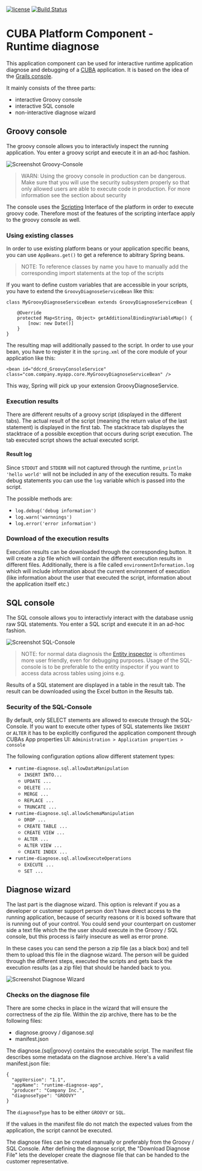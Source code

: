 [![license](https://img.shields.io/badge/license-Apache%20License%202.0-blue.svg?style=flat)](http://www.apache.org/licenses/LICENSE-2.0)
[![Build Status](https://travis-ci.org/mariodavid/cuba-component-runtime-diagnose.svg?branch=master)](https://travis-ci.org/mariodavid/cuba-component-runtime-diagnose)

# CUBA Platform Component - Runtime diagnose

This application component can be used for interactive runtime application diagnose and debugging of a [CUBA](https://www.cuba-platform.com/) application.
It is based on the idea of the [Grails console](http://plugins.grails.org/plugin/console).

It mainly consists of the three parts:

* interactive Groovy console
* interactive SQL console
* non-interactive diagnose wizard

## Groovy console
The groovy console allows you to interactivly inspect the running application. You enter a groovy script and execute it in an ad-hoc fashion.

![Screenshot Groovy-Console](https://github.com/mariodavid/cuba-component-runtime-diagnose/blob/master/img/groovy-console-screenshot.png)

> WARN: Using the groovy console in production can be dangerous. Make sure that you will use the security subsystem properly so that only allowed users are able to execute code in production. For more information see the section about security

The console uses the [Scripting](https://doc.cuba-platform.com/manual-6.4/scripting.html) Interface of the platform in order to execute groovy code. Therefore most of the features of the scripting interface apply to the groovy console as well.

### Using existing classes

In order to use existing platform beans or your application specific beans, you can use `AppBeans.get()` to get a reference to abitrary Spring beans.

> NOTE: To reference classes by name you have to manually add the corresponding import statements at the top of the scripts

If you want to define custom variables that are accessible in your scripts, you have to extend the `GroovyDiagnoseServiceBean` like this:

    class MyGroovyDiagnoseServiceBean extends GroovyDiagnoseServiceBean {
    
        @Override
        protected Map<String, Object> getAdditionalBindingVariableMap() {
            [now: new Date()]
        }
    }
   
The resulting map will additionally passed to the script. In order to use your bean, you have to register it in the `spring.xml` of the core module of your application like this:
 
    <bean id="ddcrd_GroovyConsoleService" class="com.company.myapp.core.MyGroovyDiagnoseServiceBean" />
    
This way, Spring will pick up your extension GroovyDiagnoseService.
    
### Execution results

There are different results of a groovy script (displayed in the different tabs). The actual result of the script (meaning the return value of the last statement) is displayed in the first tab. The stacktrace tab displayes the stacktrace of a possible exception that occurs during script execution. The tab executed script shows the actual executed script.

#### Result log

Since `STDOUT` and `STDERR` will not captured through the runtime, `println 'hello world'` will not be included in any of the execution results. To make debug statements you can use the `log` variable which is passed into the script.

The possible methods are:

* `log.debug('debug information')`
* `log.warn('warnnings')`
* `log.error('error information')`

### Download of the execution results

Execution results can be downloaded through the corresponding button. It will create a zip file which will contain the different execution results in different files. Additionally, there is a file called `environmentInformation.log` which will include information about the current environment of execution (like information about the user that executed the script, information about the application itself etc.)

## SQL console
The SQL console allows you to interactivly interact with the database usnig raw SQL statements. You enter a SQL script and execute it in an ad-hoc fashion.

![Screenshot SQL-Console](https://github.com/mariodavid/cuba-component-runtime-diagnose/blob/master/img/sql-console-screenshot.png)


> NOTE: for normal data diagnosis the [Entity inspector](https://doc.cuba-platform.com/manual-6.4/entity_inspector.html) is oftentimes more user friendly, even for debugging purposes. Usage of the SQL-console is to be preferable to the entity inspector if you want to access data across tables using joins e.g.


Results of a SQL statement are displayed in a table in the result tab. The result can be downloaded using the Excel button in the Results tab.

### Security of the SQL-Console
By default, only SELECT stements are allowed to execute through the SQL-Console. If you want to execute other types of SQL statements like `INSERT` or `ALTER` it has to be explicitly configured the application component through CUBAs App properties UI: `Administration > Application properties > console`

The following configuration options allow different statement types:
* `runtime-diagnose.sql.allowDataManipulation`
  * `INSERT INTO...`
  * `UPDATE ...`
  * `DELETE ...`
  * `MERGE ...`
  * `REPLACE ...`
  * `TRUNCATE ...`
* `runtime-diagnose.sql.allowSchemaManipulation`
  * `DROP ...`
  * `CREATE TABLE ...`
  * `CREATE VIEW ...`
  * `ALTER ...`
  * `ALTER VIEW ...`
  * `CREATE INDEX ...`
* `runtime-diagnose.sql.allowExecuteOperations`
  * `EXECUTE ...`
  * `SET ...`

## Diagnose wizard

The last part is the diagnose wizard. This option is relevant if you as a developer or customer support person don't have direct access to the running application, because of security reasons or it is boxed software that is running out of your control. You could send your counterpart on customer side a text file which the the user should execute in the Groovy / SQL console, but this process is fairly insecure as well as error prone.

In these cases you can send the person a zip file (as a black box) and tell them to upload this file in the diagnose wizard. The person will be guided through the different steps, executed the scripts and gets back the execution results (as a zip file) that should be handed back to you.

![Screenshot Diagnose Wizard](https://github.com/mariodavid/cuba-component-runtime-diagnose/blob/master/img/diagnose-wizard-screenshot.png)

### Checks on the diagnose file
There are some checks in place in the wizard that will ensure the correctness of the zip file. Within the zip archive, there has to be the following files:
* diagnose.groovy / diganose.sql
* manifest.json

The diagnose.(sql|groovy) contains the executable script. The manifest file describes some metadata on the diagnose archive. Here's a valid manifest.json file:

    {
      "appVersion": "1.1",
      "appName": "runtime-diagnose-app",
      "producer": "Company Inc.",
      "diagnoseType": "GROOVY"
    }

The `diagnoseType` has to be either `GROOVY` or `SQL`. 

If the values in the manifest file do not match the expected values from the application, the script cannot be executed.

The diagnose files can be created manually or preferably from the Groovy / SQL Console. After defining the diagnose script, the "Download Diagnose File" lets the developer create the diagnose file that can be handed to the customer representative. 
